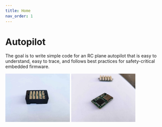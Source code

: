 ```yaml
---
title: Home
nav_order: 1
---
```


# Autopilot

The goal is to write simple code for an RC plane autopilot that is easy to understand, easy to trace, and follows best practices for safety-critical embedded firmware.

<p float="left">
  <img src="images/enclosure.webp" width="40%"/>
  <img src="images/mainboard.webp" width="40%"/>
</p>
